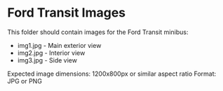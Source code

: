 # Ford Transit Images

This folder should contain images for the Ford Transit minibus:

- img1.jpg - Main exterior view
- img2.jpg - Interior view
- img3.jpg - Side view

Expected image dimensions: 1200x800px or similar aspect ratio
Format: JPG or PNG